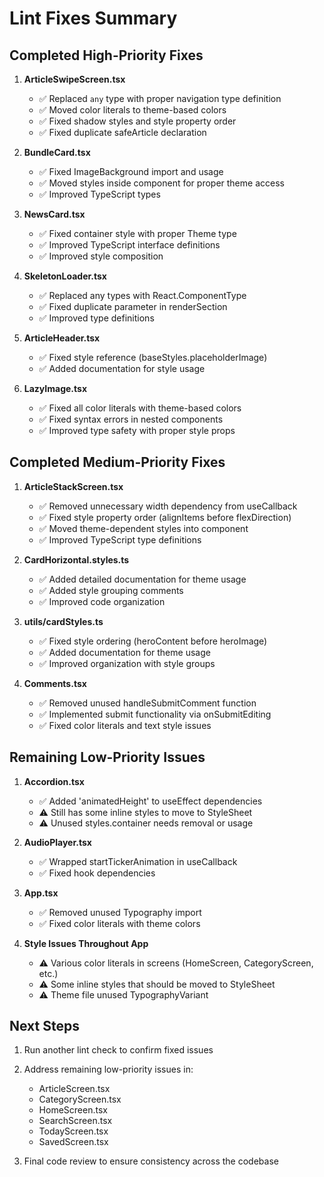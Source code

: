 # Lint Fixes Summary

## Completed High-Priority Fixes

1. **ArticleSwipeScreen.tsx**
   - ✅ Replaced `any` type with proper navigation type definition
   - ✅ Moved color literals to theme-based colors
   - ✅ Fixed shadow styles and style property order
   - ✅ Fixed duplicate safeArticle declaration

2. **BundleCard.tsx**
   - ✅ Fixed ImageBackground import and usage
   - ✅ Moved styles inside component for proper theme access
   - ✅ Improved TypeScript types

3. **NewsCard.tsx**
   - ✅ Fixed container style with proper Theme type
   - ✅ Improved TypeScript interface definitions
   - ✅ Improved style composition

4. **SkeletonLoader.tsx**
   - ✅ Replaced any types with React.ComponentType<unknown>
   - ✅ Fixed duplicate parameter in renderSection
   - ✅ Improved type definitions

5. **ArticleHeader.tsx**
   - ✅ Fixed style reference (baseStyles.placeholderImage)
   - ✅ Added documentation for style usage

6. **LazyImage.tsx**
   - ✅ Fixed all color literals with theme-based colors
   - ✅ Fixed syntax errors in nested components
   - ✅ Improved type safety with proper style props

## Completed Medium-Priority Fixes

1. **ArticleStackScreen.tsx**
   - ✅ Removed unnecessary width dependency from useCallback
   - ✅ Fixed style property order (alignItems before flexDirection)
   - ✅ Moved theme-dependent styles into component
   - ✅ Improved TypeScript type definitions

2. **CardHorizontal.styles.ts**
   - ✅ Added detailed documentation for theme usage
   - ✅ Added style grouping comments
   - ✅ Improved code organization

3. **utils/cardStyles.ts**
   - ✅ Fixed style ordering (heroContent before heroImage)
   - ✅ Added documentation for theme usage
   - ✅ Improved organization with style groups

4. **Comments.tsx**
   - ✅ Removed unused handleSubmitComment function
   - ✅ Implemented submit functionality via onSubmitEditing
   - ✅ Fixed color literals and text style issues

## Remaining Low-Priority Issues

1. **Accordion.tsx**
   - ✅ Added 'animatedHeight' to useEffect dependencies
   - ⚠️ Still has some inline styles to move to StyleSheet
   - ⚠️ Unused styles.container needs removal or usage

2. **AudioPlayer.tsx**
   - ✅ Wrapped startTickerAnimation in useCallback
   - ✅ Fixed hook dependencies

3. **App.tsx**
   - ✅ Removed unused Typography import
   - ✅ Fixed color literals with theme colors

4. **Style Issues Throughout App**
   - ⚠️ Various color literals in screens (HomeScreen, CategoryScreen, etc.)
   - ⚠️ Some inline styles that should be moved to StyleSheet
   - ⚠️ Theme file unused TypographyVariant

## Next Steps

1. Run another lint check to confirm fixed issues
2. Address remaining low-priority issues in:
   - ArticleScreen.tsx
   - CategoryScreen.tsx
   - HomeScreen.tsx
   - SearchScreen.tsx
   - TodayScreen.tsx
   - SavedScreen.tsx

3. Final code review to ensure consistency across the codebase

